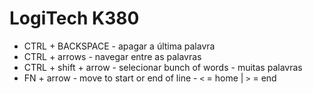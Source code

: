 # LogiTech K380

- CTRL + BACKSPACE - apagar a última palavra
- CTRL + arrows - navegar entre as palavras
- CTRL + shift + arrow - selecionar bunch of words - muitas palavras
- FN + arrow - move to start or end of line - `<` = home | `>` = end
